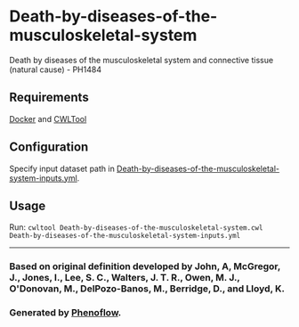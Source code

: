 # Death-by-diseases-of-the-musculoskeletal-system

Death by diseases of the musculoskeletal system and connective tissue (natural cause) - PH1484

## Requirements

[Docker](https://docs.docker.com/install/) and [CWLTool](https://github.com/common-workflow-language/cwltool#install)

## Configuration

Specify input dataset path in [Death-by-diseases-of-the-musculoskeletal-system-inputs.yml](Death-by-diseases-of-the-musculoskeletal-system-inputs.yml).

## Usage

Run: `cwltool Death-by-diseases-of-the-musculoskeletal-system.cwl Death-by-diseases-of-the-musculoskeletal-system-inputs.yml`

***

### Based on original definition developed by John, A, McGregor, J., Jones, I., Lee, S. C., Walters, J. T. R., Owen, M. J., O'Donovan, M., DelPozo-Banos, M., Berridge, D., and Lloyd, K.
### Generated by [Phenoflow](https://kclhi.org/phenoflow).
